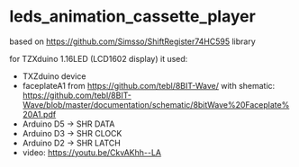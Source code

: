 # leds_animation_cassette_player
based on https://github.com/Simsso/ShiftRegister74HC595 library


for TZXduino 1.16LED (LCD1602 display) it used:
- TXZduino device
- faceplateA1 from https://github.com/tebl/8BIT-Wave/ with shematic: https://github.com/tebl/8BIT-Wave/blob/master/documentation/schematic/8bitWave%20Faceplate%20A1.pdf
- Arduino D5 -> SHR DATA
- Arduino D3 -> SHR CLOCK
- Arduino D2 -> SHR LATCH
- video: https://youtu.be/CkvAKhh--LA
